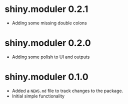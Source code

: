 # shiny.moduler 0.2.1
* Adding some missing double colons


# shiny.moduler 0.2.0
* Adding some polish to UI and outputs


# shiny.moduler 0.1.0
* Added a `NEWS.md` file to track changes to the package.
* Initial simple functionality
